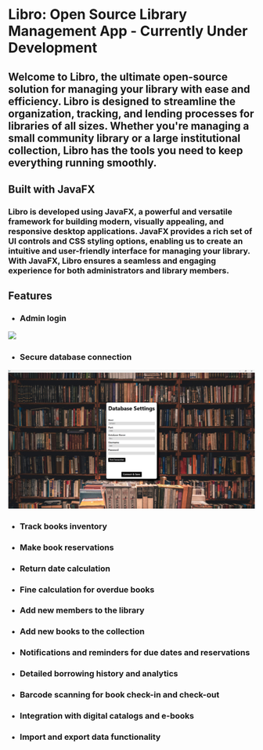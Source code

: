 # Libro: Open Source Library Management App - Currently Under Development

## Welcome to Libro, the ultimate open-source solution for managing your library with ease and efficiency. Libro is designed to streamline the organization, tracking, and lending processes for libraries of all sizes. Whether you're managing a small community library or a large institutional collection, Libro has the tools you need to keep everything running smoothly.

## Built with JavaFX

### Libro is developed using JavaFX, a powerful and versatile framework for building modern, visually appealing, and responsive desktop applications. JavaFX provides a rich set of UI controls and CSS styling options, enabling us to create an intuitive and user-friendly interface for managing your library. With JavaFX, Libro ensures a seamless and engaging experience for both administrators and library members.

## Features

* ### Admin login

<img src="./screenshots/login.png">

* ### Secure database connection

<img src="./screenshots/dbsettings.png">

* ### Track books inventory
* ### Make book reservations
* ### Return date calculation
* ### Fine calculation for overdue books
* ### Add new members to the library
* ### Add new books to the collection
* ### Notifications and reminders for due dates and reservations
* ### Detailed borrowing history and analytics
* ### Barcode scanning for book check-in and check-out
* ### Integration with digital catalogs and e-books
* ### Import and export data functionality

